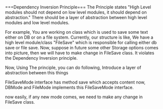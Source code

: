 ===Dependency Inversion Principle===
The Principle states "High Level modules should not depend on low level modules, it should depend on abstraction."
There should be a layer of abstraction between high level modules and low level modules.


For example, You are working on class which is used to save some text either on DB or on a file system.
Currently, our structure is like,
We have a high level module/class   "FileSave"  which is responsible for calling either db save or file save.
Now, suppose in future some other Storage options comes into picture, then we will have to make change in FileSave class.
It violates the Dependency Inversion principle.

Now, Using The principle, you can do following,
Introduce a layer of abstraction between this things

FileSaveMode interface has method save which accepts content
now, DBMode and FileMode implements  this FileSaveMode interface.

now easily, if any new mode comes, we need to make any change in FileSave class.
